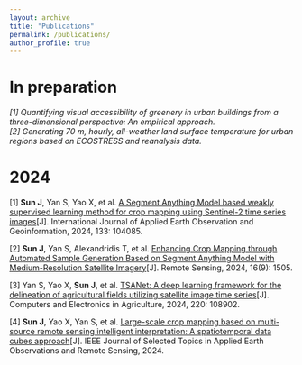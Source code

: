 ```yaml
---
layout: archive
title: "Publications"
permalink: /publications/
author_profile: true
---
```




# In preparation
*[1]	Quantifying visual accessibility of greenery in urban buildings from a three-dimensional perspective: An empirical approach.*  
*[2]	Generating 70 m, hourly, all-weather land surface temperature for urban regions based on ECOSTRESS and reanalysis data.*


# 2024
[1] **Sun J**, Yan S, Yao X, et al. [A Segment Anything Model based weakly supervised learning method for crop mapping using Sentinel-2 time series images](https://www.sciencedirect.com/science/article/pii/S1569843224004394)[J]. International Journal of Applied Earth Observation and Geoinformation, 2024, 133: 104085.

[2] **Sun J**, Yan S, Alexandridis T, et al. [Enhancing Crop Mapping through Automated Sample Generation Based on Segment Anything Model with Medium-Resolution Satellite Imagery](https://www.mdpi.com/2072-4292/16/9/1505)[J]. Remote Sensing, 2024, 16(9): 1505.

[3]	Yan S, Yao X, **Sun J**, et al. [TSANet: A deep learning framework for the delineation of agricultural fields utilizing satellite image time series](https://www.sciencedirect.com/science/article/pii/S016816992400293X)[J]. Computers and Electronics in Agriculture, 2024, 220: 108902.

[4]	**Sun J**, Yao X, Yan S, et al. [Large-scale crop mapping based on multi-source remote sensing intelligent interpretation: A spatiotemporal data cubes approach](https://ieeexplore.ieee.org/abstract/document/10599780)[J]. IEEE Journal of Selected Topics in Applied Earth Observations and Remote Sensing, 2024.

<!--
{% if author.googlescholar %}
  You can also find my articles on <u><a href="{{author.googlescholar}}">my Google Scholar profile</a>.</u>
{% endif %}
{% include base_path %}
{% for post in site.publications reversed %}
  {% include archive-single.html %}
{% endfor %}
-->
